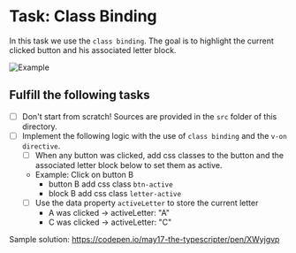 # Task: Class Binding

In this task we use the `class binding`. The goal is to highlight the current clicked button and his associated letter block.

![Example](example.gif)

## Fulfill the following tasks

- [ ] Don't start from scratch! Sources are provided in the `src` folder of this directory.
- [ ] Implement the following logic with the use of `class binding` and the `v-on directive`.
  - [ ] When any button was clicked, add css classes to the button and the associated letter block below to set them as active.
  - Example: Click on button B
    - button B add css class `btn-active`
    - block B add css class `letter-active`
  - [ ] Use the data property `activeLetter` to store the current letter
    - A was clicked -> activeLetter: "A"
    - C was clicked -> activeLetter: "C"

Sample solution:
<https://codepen.io/may17-the-typescripter/pen/XWyjgvp>
